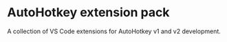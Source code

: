 # AutoHotkey extension pack

A collection of VS Code extensions for AutoHotkey v1 and v2 development.
